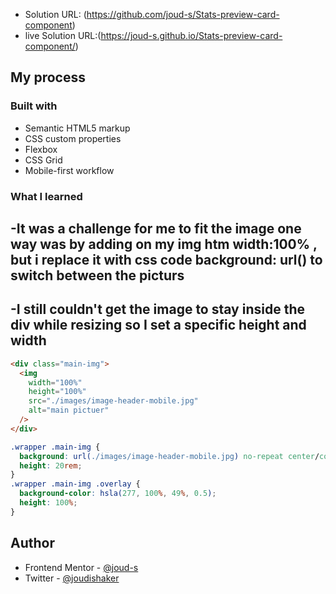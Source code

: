 - Solution URL: (https://github.com/joud-s/Stats-preview-card-component)
- live Solution URL:(https://joud-s.github.io/Stats-preview-card-component/)
## My process

### Built with

- Semantic HTML5 markup
- CSS custom properties
- Flexbox
- CSS Grid
- Mobile-first workflow

### What I learned

## -It was a challenge for me to fit the image one way was by adding on my img htm width:100% , but i replace it with css code background: url() to switch between the picturs

## -I still couldn't get the image to stay inside the div while resizing so I set a specific height and width

```html
<div class="main-img">
  <img
    width="100%"
    height="100%"
    src="./images/image-header-mobile.jpg"
    alt="main pictuer"
  />
</div>
```

```css
.wrapper .main-img {
  background: url(./images/image-header-mobile.jpg) no-repeat center/cover;
  height: 20rem;
}
.wrapper .main-img .overlay {
  background-color: hsla(277, 100%, 49%, 0.5);
  height: 100%;
}
```

## Author

- Frontend Mentor - [@joud-s](https://www.frontendmentor.io/profile/joud-s)
- Twitter - [@joudishaker](https://www.twitter.com/joudishaker)
